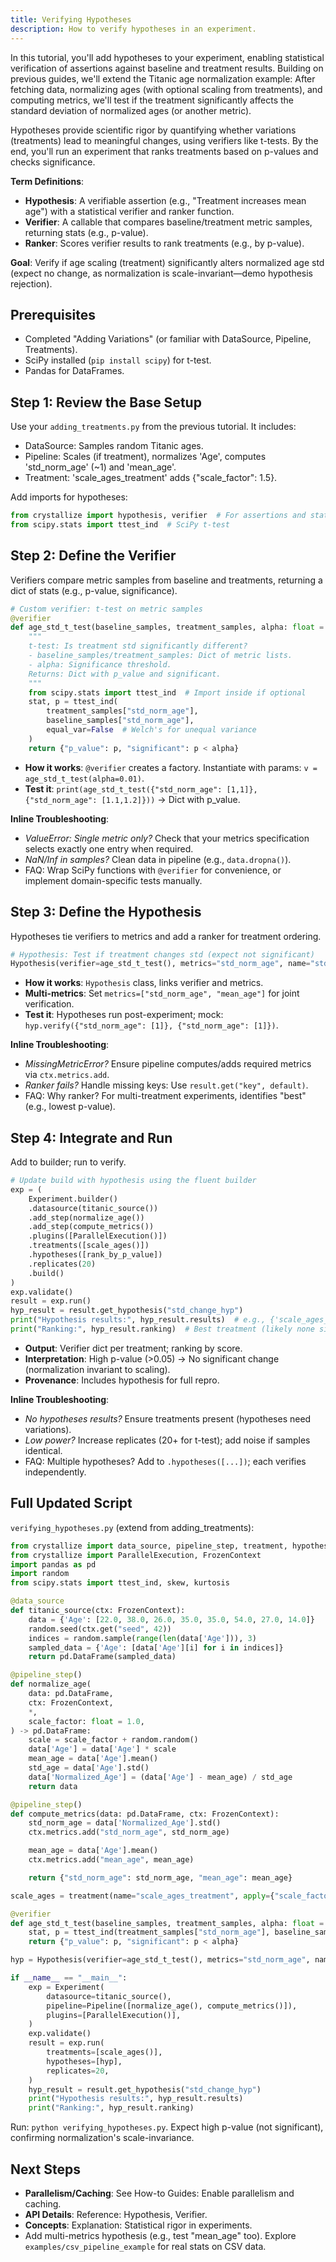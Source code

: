 ```yaml
---
title: Verifying Hypotheses
description: How to verify hypotheses in an experiment.
---
```


In this tutorial, you'll add hypotheses to your experiment, enabling statistical verification of assertions against baseline and treatment results. Building on previous guides, we'll extend the Titanic age normalization example: After fetching data, normalizing ages (with optional scaling from treatments), and computing metrics, we'll test if the treatment significantly affects the standard deviation of normalized ages (or another metric).

Hypotheses provide scientific rigor by quantifying whether variations (treatments) lead to meaningful changes, using verifiers like t-tests. By the end, you'll run an experiment that ranks treatments based on p-values and checks significance.

**Term Definitions**:

- **Hypothesis**: A verifiable assertion (e.g., "Treatment increases mean age") with a statistical verifier and ranker function.
- **Verifier**: A callable that compares baseline/treatment metric samples, returning stats (e.g., p-value).
- **Ranker**: Scores verifier results to rank treatments (e.g., by p-value).

**Goal**: Verify if age scaling (treatment) significantly alters normalized age std (expect no change, as normalization is scale-invariant—demo hypothesis rejection).

## Prerequisites

- Completed "Adding Variations" (or familiar with DataSource, Pipeline, Treatments).
- SciPy installed (`pip install scipy`) for t-test.
- Pandas for DataFrames.

## Step 1: Review the Base Setup

Use your `adding_treatments.py` from the previous tutorial. It includes:

- DataSource: Samples random Titanic ages.
- Pipeline: Scales (if treatment), normalizes 'Age', computes 'std_norm_age' (~1) and 'mean_age'.
- Treatment: 'scale_ages_treatment' adds {"scale_factor": 1.5}.

Add imports for hypotheses:

```python
from crystallize import hypothesis, verifier  # For assertions and stats wrappers
from scipy.stats import ttest_ind  # SciPy t-test
```

## Step 2: Define the Verifier

Verifiers compare metric samples from baseline and treatments, returning a dict of stats (e.g., p-value, significance).

```python
# Custom verifier: t-test on metric samples
@verifier
def age_std_t_test(baseline_samples, treatment_samples, alpha: float = 0.05):
    """
    t-test: Is treatment std significantly different?
    - baseline_samples/treatment_samples: Dict of metric lists.
    - alpha: Significance threshold.
    Returns: Dict with p_value and significant.
    """
    from scipy.stats import ttest_ind  # Import inside if optional
    stat, p = ttest_ind(
        treatment_samples["std_norm_age"],
        baseline_samples["std_norm_age"],
        equal_var=False  # Welch's for unequal variance
    )
    return {"p_value": p, "significant": p < alpha}
```

- **How it works**: `@verifier` creates a factory. Instantiate with params: `v = age_std_t_test(alpha=0.01)`.
- **Test it**: `print(age_std_t_test({"std_norm_age": [1,1]}, {"std_norm_age": [1.1,1.2]}))` → Dict with p_value.

**Inline Troubleshooting**:

- _ValueError: Single metric only?_ Check that your metrics specification selects exactly one entry when required.
- _NaN/Inf in samples?_ Clean data in pipeline (e.g., `data.dropna()`).
- FAQ: Wrap SciPy functions with `@verifier` for convenience, or implement domain-specific tests manually.

## Step 3: Define the Hypothesis

Hypotheses tie verifiers to metrics and add a ranker for treatment ordering.

```python
# Hypothesis: Test if treatment changes std (expect not significant)
Hypothesis(verifier=age_std_t_test(), metrics="std_norm_age", name="std_change_hyp")
```

- **How it works**: `Hypothesis` class, links verifier and metrics.
- **Multi-metrics**: Set `metrics=["std_norm_age", "mean_age"]` for joint verification.
- **Test it**: Hypotheses run post-experiment; mock: `hyp.verify({"std_norm_age": [1]}, {"std_norm_age": [1]})`.

**Inline Troubleshooting**:

- _MissingMetricError?_ Ensure pipeline computes/adds required metrics via `ctx.metrics.add`.
- _Ranker fails?_ Handle missing keys: Use `result.get("key", default)`.
- FAQ: Why ranker? For multi-treatment experiments, identifies "best" (e.g., lowest p-value).

## Step 4: Integrate and Run

Add to builder; run to verify.

```python
# Update build with hypothesis using the fluent builder
exp = (
    Experiment.builder()
    .datasource(titanic_source())
    .add_step(normalize_age())
    .add_step(compute_metrics())
    .plugins([ParallelExecution()])
    .treatments([scale_ages()])
    .hypotheses([rank_by_p_value])
    .replicates(20)
    .build()
)
exp.validate()
result = exp.run()
hyp_result = result.get_hypothesis("std_change_hyp")
print("Hypothesis results:", hyp_result.results)  # e.g., {'scale_ages_treatment': {'p_value': ~1, 'significant': False}}
print("Ranking:", hyp_result.ranking)  # Best treatment (likely none significant)
```

- **Output**: Verifier dict per treatment; ranking by score.
- **Interpretation**: High p-value (>0.05) → No significant change (normalization invariant to scaling).
- **Provenance**: Includes hypothesis for full repro.

**Inline Troubleshooting**:

- _No hypotheses results?_ Ensure treatments present (hypotheses need variations).
- _Low power?_ Increase replicates (20+ for t-test); add noise if samples identical.
- FAQ: Multiple hypotheses? Add to `.hypotheses([...])`; each verifies independently.

## Full Updated Script

`verifying_hypotheses.py` (extend from adding_treatments):

```python
from crystallize import data_source, pipeline_step, treatment, hypothesis, verifier
from crystallize import ParallelExecution, FrozenContext
import pandas as pd
import random
from scipy.stats import ttest_ind, skew, kurtosis

@data_source
def titanic_source(ctx: FrozenContext):
    data = {'Age': [22.0, 38.0, 26.0, 35.0, 35.0, 54.0, 27.0, 14.0]}
    random.seed(ctx.get("seed", 42))
    indices = random.sample(range(len(data['Age'])), 3)
    sampled_data = {'Age': [data['Age'][i] for i in indices]}
    return pd.DataFrame(sampled_data)

@pipeline_step()
def normalize_age(
    data: pd.DataFrame,
    ctx: FrozenContext,
    *,
    scale_factor: float = 1.0,
) -> pd.DataFrame:
    scale = scale_factor + random.random()
    data['Age'] = data['Age'] * scale
    mean_age = data['Age'].mean()
    std_age = data['Age'].std()
    data['Normalized_Age'] = (data['Age'] - mean_age) / std_age
    return data

@pipeline_step()
def compute_metrics(data: pd.DataFrame, ctx: FrozenContext):
    std_norm_age = data['Normalized_Age'].std()
    ctx.metrics.add("std_norm_age", std_norm_age)

    mean_age = data['Age'].mean()
    ctx.metrics.add("mean_age", mean_age)

    return {"std_norm_age": std_norm_age, "mean_age": mean_age}

scale_ages = treatment(name="scale_ages_treatment", apply={"scale_factor": 1.5})

@verifier
def age_std_t_test(baseline_samples, treatment_samples, alpha: float = 0.05):
    stat, p = ttest_ind(treatment_samples["std_norm_age"], baseline_samples["std_norm_age"], equal_var=False)
    return {"p_value": p, "significant": p < alpha}

hyp = Hypothesis(verifier=age_std_t_test(), metrics="std_norm_age", name="std_change_hyp")

if __name__ == "__main__":
    exp = Experiment(
        datasource=titanic_source(),
        pipeline=Pipeline([normalize_age(), compute_metrics()]),
        plugins=[ParallelExecution()],
    )
    exp.validate()
    result = exp.run(
        treatments=[scale_ages()],
        hypotheses=[hyp],
        replicates=20,
    )
    hyp_result = result.get_hypothesis("std_change_hyp")
    print("Hypothesis results:", hyp_result.results)
    print("Ranking:", hyp_result.ranking)
```

Run: `python verifying_hypotheses.py`. Expect high p-value (not significant), confirming normalization's scale-invariance.

## Next Steps

- **Parallelism/Caching**: See How-to Guides: Enable parallelism and caching.
- **API Details**: Reference: Hypothesis, Verifier.
- **Concepts**: Explanation: Statistical rigor in experiments.
- Add multi-metrics hypothesis (e.g., test "mean_age" too). Explore `examples/csv_pipeline_example` for real stats on CSV data.
